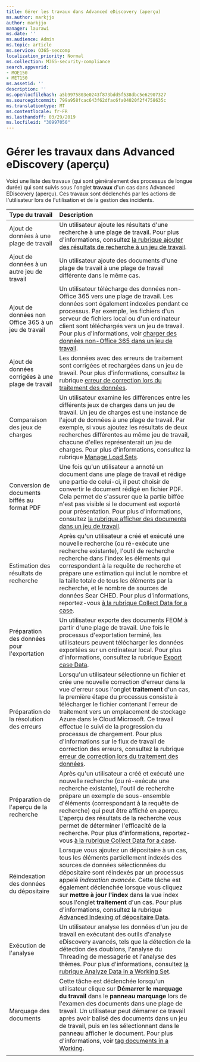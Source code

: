 ```yaml
---
title: Gérer les travaux dans Advanced eDiscovery (aperçu)
ms.author: markjjo
author: markjjo
manager: laurawi
ms.date: ''
ms.audience: Admin
ms.topic: article
ms.service: O365-seccomp
localization_priority: Normal
ms.collection: M365-security-compliance
search.appverid:
- MOE150
- MET150
ms.assetid: ''
description: ''
ms.openlocfilehash: a5b9975803e0243f873bdd5f538dbc5e62907327
ms.sourcegitcommit: 799a958fcac643f62dfac6fa04020f2f4758635c
ms.translationtype: MT
ms.contentlocale: fr-FR
ms.lasthandoff: 03/29/2019
ms.locfileid: "30997050"
---
```

# <a name="manage-jobs-in-advanced-ediscovery-preview"></a>Gérer les travaux dans Advanced eDiscovery (aperçu)

Voici une liste des travaux (qui sont généralement des processus de longue durée) qui sont suivis sous l'onglet **travaux** d'un cas dans Advanced EDiscovery (aperçu). Ces travaux sont déclenchés par les actions de l'utilisateur lors de l'utilisation et de la gestion des incidents.

| Type du travail            | Description     |
| :----------------- | :----------     |
|Ajout de données à une plage de travail | Un utilisateur ajoute les résultats d'une recherche à une plage de travail.  Pour plus d'informations, consultez [la rubrique ajouter des résultats de recherche à un jeu de travail](add-data-to-working-set.md). |
|Ajout de données à un autre jeu de travail | Un utilisateur ajoute des documents d'une plage de travail à une plage de travail différente dans le même cas.|
|Ajout de données non Office 365 à un jeu de travail | Un utilisateur télécharge des données non-Office 365 vers une plage de travail. Les données sont également indexées pendant ce processus. Par exemple, les fichiers d'un serveur de fichiers local ou d'un ordinateur client sont téléchargés vers un jeu de travail. Pour plus d'informations, voir [charger des données non-Office 365 dans un jeu de travail](load-non-office365-data.md).| 
|Ajout de données corrigées à une plage de travail | Les données avec des erreurs de traitement sont corrigées et rechargées dans un jeu de travail. Pour plus d'informations, consultez la rubrique [erreur de correction lors du traitement des données](error-remediation.md). | 
|Comparaison des jeux de charges | Un utilisateur examine les différences entre les différents jeux de charges dans un jeu de travail. Un jeu de charges est une instance de l'ajout de données à une plage de travail. Par exemple, si vous ajoutez les résultats de deux recherches différentes au même jeu de travail, chacune d'elles représenterait un jeu de charges. Pour plus d'informations, consultez la rubrique [Manage Load Sets](manage-load-sets.md). |
|Conversion de documents biffés au format PDF|Une fois qu'un utilisateur a annoté un document dans une plage de travail et rédige une partie de celui-ci, il peut choisir de convertir le document rédigé en fichier PDF. Cela permet de s'assurer que la partie biffée n'est pas visible si le document est exporté pour présentation. Pour plus d'informations, consultez [la rubrique afficher des documents dans un jeu de travail](annotating-and-redacting-documents.md). |
|Estimation des résultats de recherche | Après qu'un utilisateur a créé et exécuté une nouvelle recherche (ou ré-exécute une recherche existante), l'outil de recherche recherche dans l'index les éléments qui correspondent à la requête de recherche et prépare une estimation qui inclut le nombre et la taille totale de tous les éléments par la recherche, et le nombre de sources de données Sear CHED.  Pour plus d'informations, reportez-vous [à la rubrique Collect Data for a case](collecting-data-for-ediscovery.md). | 
|Préparation des données pour l'exportation | Un utilisateur exporte des documents FEOM à partir d'une plage de travail. Une fois le processus d'exportation terminé, les utilisateurs peuvent télécharger les données exportées sur un ordinateur local. Pour plus d'informations, consultez la rubrique [Export case Data](exporting-data-ediscover20.md). | 
|Préparation de la résolution des erreurs |Lorsqu'un utilisateur sélectionne un fichier et crée une nouvelle correction d'erreur dans la vue d'erreur sous l'onglet **traitement** d'un cas, la première étape du processus consiste à télécharger le fichier contenant l'erreur de traitement vers un emplacement de stockage Azure dans le Cloud Microsoft. Ce travail effectue le suivi de la progression du processus de chargement. Pour plus d'informations sur le flux de travail de correction des erreurs, consultez la rubrique [erreur de correction lors du traitement des données](error-remediation.md). | 
|Préparation de l'aperçu de la recherche | Après qu'un utilisateur a créé et exécuté une nouvelle recherche (ou ré-exécute une recherche existante), l'outil de recherche prépare un exemple de sous-ensemble d'éléments (correspondant à la requête de recherche) qui peut être affiché en aperçu. L'aperçu des résultats de la recherche vous permet de déterminer l'efficacité de la recherche.  Pour plus d'informations, reportez-vous [à la rubrique Collect Data for a case](collecting-data-for-ediscovery.md#view-search-results-and-statistics). | 
|Réindexation des données du dépositaire | Lorsque vous ajoutez un dépositaire à un cas, tous les éléments partiellement indexés des sources de données sélectionnées du dépositaire sont réindexés par un processus appelé *indexation avancée*. Cette tâche est également déclenchée lorsque vous cliquez sur **mettre à jour l'index** dans la vue index sous l'onglet **traitement** d'un cas. Pour plus d'informations, consultez la rubrique [Advanced Indexing of dépositaire Data](indexing-custodian-data.md).
|Exécution de l'analyse | Un utilisateur analyse les données d'un jeu de travail en exécutant des outils d'analyse eDiscovery avancés, tels que la détection de la détection des doublons, l'analyse du Threading de messagerie et l'analyse des thèmes. Pour plus d'informations, consultez [la rubrique Analyze Data in a Working Set](analyzing-data-in-working-set.md). | 
|Marquage des documents | Cette tâche est déclenchée lorsqu'un utilisateur clique sur **Démarrer le marquage du travail** dans le **panneau marquage** lors de l'examen des documents dans une plage de travail. Un utilisateur peut démarrer ce travail après avoir balisé des documents dans un jeu de travail, puis en les sélectionnant dans le panneau afficher le document. Pour plus d'informations, voir [tag documents in a Working](tagging-documents.md). | 
|||
